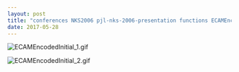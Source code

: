 ```yaml
---
layout: post
title: "conferences NKS2006 pjl-nks-2006-presentation functions ECAMEncodedInitial.nb"
date: 2017-05-28
---
```


![ECAMEncodedInitial_1.gif](../../../assets/2017/05/28/ECAMEncodedInitial-500px/ECAMEncodedInitial_1.gif)

![ECAMEncodedInitial_2.gif](../../../assets/2017/05/28/ECAMEncodedInitial-500px/ECAMEncodedInitial_2.gif)

